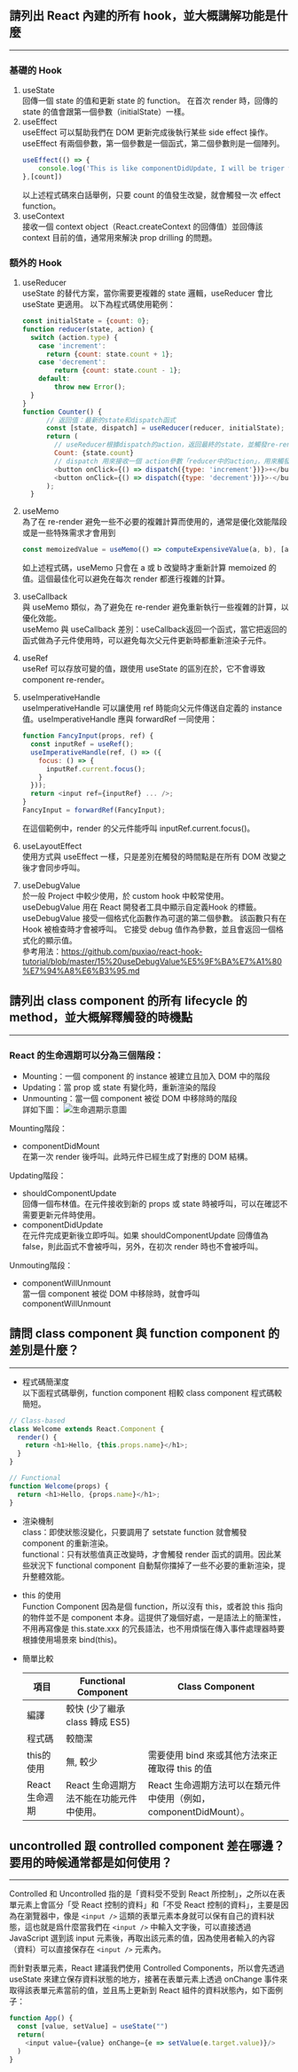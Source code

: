 ## 請列出 React 內建的所有 hook，並大概講解功能是什麼
*****
### 基礎的 Hook
1. useState  
回傳一個 state 的值和更新 state 的 function。
在首次 render 時，回傳的 state 的值會跟第一個參數（initialState）一樣。
2. useEffect  
useEffect 可以幫助我們在 DOM 更新完成後執行某些 side effect 操作。useEffect 有兩個參數，第一個參數是一個函式，第二個參數則是一個陣列。
    ```javascript
    useEffect(() => {
        console.log('This is like componentDidUpdate, I will be triger whenever count state change')
    },[count])
    ```
    以上述程式碼來白話舉例，只要 count 的值發生改變，就會觸發一次 effect function。  
3. useContext  
接收一個 context object（React.createContext 的回傳值）並回傳該 context 目前的值，通常用來解決 prop drilling 的問題。
### 額外的 Hook
1. useReducer  
    useState 的替代方案，當你需要更複雜的 state 邏輯，useReducer 會比 useState 更適用。 
    以下為程式碼使用範例：
    ```javascript
    const initialState = {count: 0};
    function reducer(state, action) {
      switch (action.type) {
        case 'increment':
          return {count: state.count + 1};
        case 'decrement':
            return {count: state.count - 1};
        default:
            throw new Error();
      }
    }
    function Counter() {
          // 返回值：最新的state和dispatch函式
          const [state, dispatch] = useReducer(reducer, initialState);
          return (
            // useReducer根據dispatch的action，返回最終的state，並觸發re-render
            Count: {state.count}
            // dispatch 用來接收一個 action參數「reducer中的action」，用來觸發reducer函式，更新最新的狀態
            <button onClick={() => dispatch({type: 'increment'})}>+</button>
            <button onClick={() => dispatch({type: 'decrement'})}>-</button>
          );
      }
    ``` 
2. useMemo  
為了在 re-render 避免一些不必要的複雜計算而使用的，通常是優化效能階段或是一些特殊需求才會用到
    ```javascript
    const memoizedValue = useMemo(() => computeExpensiveValue(a, b), [a, b]);
    ```
    如上述程式碼，useMemo 只會在 a 或 b 改變時才重新計算 memoized 的值。這個最佳化可以避免在每次 render 都進行複雜的計算。
3. useCallback  
與 useMemo 類似，為了避免在 re-render 避免重新執行一些複雜的計算，以優化效能。  
     useMemo 與 useCallback 差別：useCallback返回一个函式，當它把返回的函式做為子元件使用時，可以避免每次父元件更新時都重新渲染子元件。
4. useRef  
useRef 可以存放可變的值，跟使用 useState 的區別在於，它不會導致 component re-render。
5. useImperativeHandle  
    useImperativeHandle 可以讓使用 ref 時能向父元件傳送自定義的 instance 值。useImperativeHandle 應與 forwardRef 一同使用：
    ```javascript
    function FancyInput(props, ref) {
      const inputRef = useRef();
      useImperativeHandle(ref, () => ({
        focus: () => {
          inputRef.current.focus();
        }
      }));
      return <input ref={inputRef} ... />;
    }
    FancyInput = forwardRef(FancyInput);
    ```
    在這個範例中，render <FancyInput ref={inputRef} /> 的父元件能呼叫 inputRef.current.focus()。

6. useLayoutEffect  
    使用方式與 useEffect 一樣，只是差別在觸發的時間點是在所有 DOM 改變之後才會同步呼叫。  
7. useDebugValue  
    於一般 Project 中較少使用，於 custom hook 中較常使用。  
    useDebugValue 用在 React 開發者工具中顯示自定義Hook 的標籤。 useDebugValue 接受一個格式化函數作為可選的第二個參數。 該函數只有在 Hook 被檢查時才會被呼叫。 它接受 debug 值作為參數，並且會返回一個格式化的顯示值。  
    參考用法：https://github.com/puxiao/react-hook-tutorial/blob/master/15%20useDebugValue%E5%9F%BA%E7%A1%80%E7%94%A8%E6%B3%95.md
## 請列出 class component 的所有 lifecycle 的 method，並大概解釋觸發的時機點
*****
### React 的生命週期可以分為三個階段：
- Mounting：一個 component 的 instance 被建立且加入 DOM 中的階段
- Updating：當 prop 或 state 有變化時，重新渲染的階段
- Unmounting：當一個 component 被從 DOM 中移除時的階段  
詳如下圖： 
![生命週期示意圖](./life_cycle.png)

Mounting階段：
-  componentDidMount   
    在第一次 render 後呼叫。此時元件已經生成了對應的 DOM 結構。  

Updating階段：
-  shouldComponentUpdate  
    回傳一個布林值。在元件接收到新的 props 或 state 時被呼叫，可以在確認不需要更新元件時使用。
-  componentDidUpdate  
    在元件完成更新後立即呼叫。如果 shouldComponentUpdate 回傳值為 false，則此函式不會被呼叫，另外，在初次 render 時也不會被呼叫。

Unmouting階段：
-  componentWillUnmount  
    當一個 component 被從 DOM 中移除時，就會呼叫 componentWillUnmount  

## 請問 class component 與 function component 的差別是什麼？
*****
- 程式碼簡潔度  
    以下面程式碼舉例，function component 相較 class component 程式碼較簡短。
```javascript
// Class-based
class Welcome extends React.Component {
  render() {
    return <h1>Hello, {this.props.name}</h1>;
  }
}

// Functional
function Welcome(props) {
  return <h1>Hello, {props.name}</h1>;
}
```
    
- 渲染機制  
    class：即使狀態沒變化，只要調用了 setstate function 就會觸發 component 的重新渲染。  
    functional：只有狀態值真正改變時，才會觸發 render 函式的調用。因此某些狀況下 functional component 自動幫你擋掉了一些不必要的重新渲染，提升整體效能。
- this 的使用  
    Function Component 因為是個 function，所以沒有 this，或者說 this 指向的物件並不是 component 本身。這提供了幾個好處，一是語法上的簡潔性，不用再寫像是 this.state.xxx 的冗長語法，也不用煩惱在傳入事件處理器時要根據使用場景來 bind(this)。
- 簡單比較   

    | 項目 | Functional Component | Class Component |
    | ------ | --------------------- | -----------------|
    | 編譯  | 較快 (少了繼承 class 轉成 ES5)     |        |
    | 程式碼  | 較簡潔      |       |
    | this的使用  | 無, 較少      | 需要使用 bind 來或其他方法來正確取得 this 的值       |
    | React生命週期  | React 生命週期方法不能在功能元件中使用。     | React 生命週期方法可以在類元件中使用（例如，componentDidMount）。  |

## uncontrolled 跟 controlled component 差在哪邊？要用的時候通常都是如何使用？
*****
Controlled 和 Uncontrolled 指的是「資料受不受到 React 所控制」，之所以在表單元素上會區分「受 React 控制的資料」和「不受 React 控制的資料」，主要是因為在瀏覽器中，像是 `<input />` 這類的表單元素本身就可以保有自己的資料狀態，這也就是爲什麼當我們在 `<input />` 中輸入文字後，可以直接透過 JavaScript 選到該 input 元素後，再取出該元素的值，因為使用者輸入的內容（資料）可以直接保存在 `<input />` 元素內。  

而針對表單元素，React 建議我們使用 Controlled Components，所以會先透過 useState 來建立保存資料狀態的地方，接著在表單元素上透過 onChange 事件來取得該表單元素當前的值，並且馬上更新到 React 組件的資料狀態內，如下面例子：  
```javascript
function App() {
  const [value, setValue] = useState("")
  return(
    <input value={value} onChange={e => setValue(e.target.value)}/>
  )
}
```


